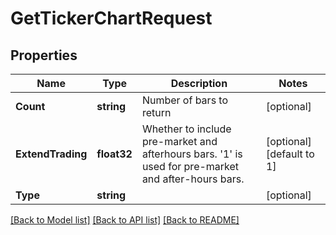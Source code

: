 # GetTickerChartRequest

## Properties

Name | Type | Description | Notes
------------ | ------------- | ------------- | -------------
**Count** | **string** | Number of bars to return | [optional] 
**ExtendTrading** | **float32** | Whether to include pre-market and afterhours bars. &#39;1&#39; is used for pre-market and after-hours bars. | [optional] [default to 1]
**Type** | **string** |  | [optional] 

[[Back to Model list]](../README.md#documentation-for-models) [[Back to API list]](../README.md#documentation-for-api-endpoints) [[Back to README]](../README.md)


